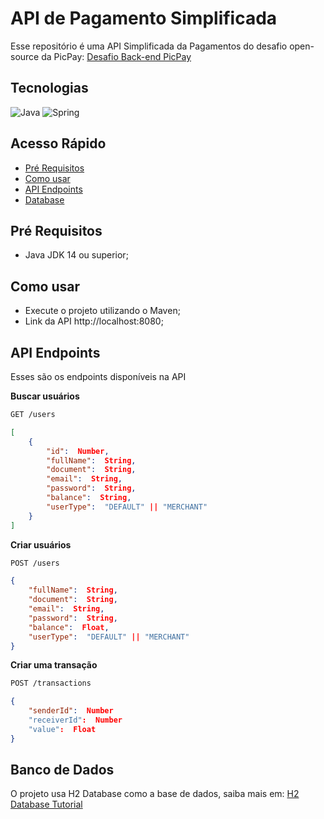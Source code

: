 
# API de Pagamento Simplificada

Esse repositório é uma API Simplificada da Pagamentos do desafio open-source da PicPay:
[Desafio Back-end PicPay](https://github.com/PicPay/picpay-desafio-backend)

## Tecnologias
![Java](https://img.shields.io/badge/java-%23ED8B00.svg?style=for-the-badge&logo=openjdk&logoColor=white)
![Spring](https://img.shields.io/badge/spring-%236DB33F.svg?style=for-the-badge&logo=spring&logoColor=white)

  

## Acesso Rápido
- [Pré Requisitos](#pré-requisitos)
- [Como usar](#como-usar)
- [API Endpoints](#api-endpoints)
- [Database](#banco-de-dados)


## Pré Requisitos
- Java JDK 14 ou superior;


## Como usar
 - Execute o projeto utilizando o Maven;
 - Link da API http://localhost:8080;
  

## API Endpoints
Esses são os endpoints disponíveis na API

**Buscar usuários**
```markdown
GET /users
```

```json
[
	{
		"id":  Number,
		"fullName":  String,
		"document":  String,
		"email":  String,
		"password":  String,
		"balance":  String,
		"userType":  "DEFAULT" || "MERCHANT"
	}
]
```

  

**Criar usuários**
```markdown
POST /users
```

```json
{
	"fullName":  String,
	"document":  String,
	"email":  String,
	"password":  String,
	"balance":  Float,
	"userType":  "DEFAULT" || "MERCHANT"
}
```

  

**Criar uma transação**
```markdown
POST /transactions
```
```json
{
	"senderId":  Number
	"receiverId":  Number
	"value":  Float
}
```

  
## Banco de Dados
O projeto usa H2 Database como a base de dados, saiba mais em: [H2 Database Tutorial](https://www.h2database.com/html/tutorial.html)